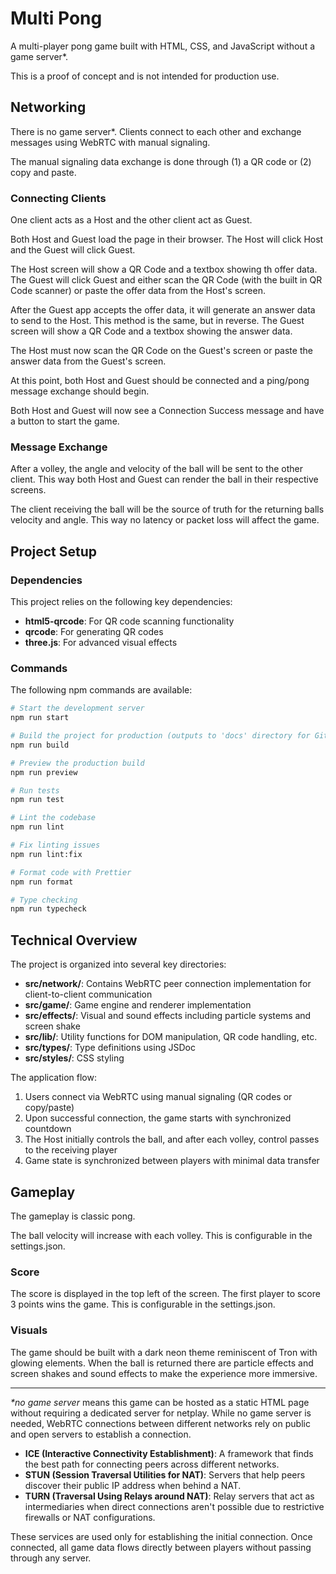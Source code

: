 # Multi Pong

A multi-player pong game built with HTML, CSS, and JavaScript without a game server\*.

This is a proof of concept and is not intended for production use.

## Networking

There is no game server\*. Clients connect to each other and exchange messages using WebRTC with manual signaling.

The manual signaling data exchange is done through (1) a QR code or (2) copy and paste.

### Connecting Clients

One client acts as a Host and the other client act as Guest.

Both Host and Guest load the page in their browser. The Host will click Host and the Guest will click Guest.

The Host screen will show a QR Code and a textbox showing th offer data. The Guest will click Guest and either scan the QR Code (with the built in QR Code scanner) or paste the offer data from the Host's screen.

After the Guest app accepts the offer data, it will generate an answer data to send to the Host. This method is the same, but in reverse. The Guest screen will show a QR Code and a textbox showing the answer data.

The Host must now scan the QR Code on the Guest's screen or paste the answer data from the Guest's screen.

At this point, both Host and Guest should be connected and a ping/pong message exchange should begin.

Both Host and Guest will now see a Connection Success message and have a button to start the game.

### Message Exchange

After a volley, the angle and velocity of the ball will be sent to the other client. This way both Host and Guest can render the ball in their respective screens.

The client receiving the ball will be the source of truth for the returning balls velocity and angle. This way no latency or packet loss will affect the game.

## Project Setup

### Dependencies

This project relies on the following key dependencies:

- **html5-qrcode**: For QR code scanning functionality
- **qrcode**: For generating QR codes
- **three.js**: For advanced visual effects

### Commands

The following npm commands are available:

```bash
# Start the development server
npm run start

# Build the project for production (outputs to 'docs' directory for GitHub Pages)
npm run build

# Preview the production build
npm run preview

# Run tests
npm run test

# Lint the codebase
npm run lint

# Fix linting issues
npm run lint:fix

# Format code with Prettier
npm run format

# Type checking
npm run typecheck
```

## Technical Overview

The project is organized into several key directories:

- **src/network/**: Contains WebRTC peer connection implementation for client-to-client communication
- **src/game/**: Game engine and renderer implementation
- **src/effects/**: Visual and sound effects including particle systems and screen shake
- **src/lib/**: Utility functions for DOM manipulation, QR code handling, etc.
- **src/types/**: Type definitions using JSDoc
- **src/styles/**: CSS styling

The application flow:

1. Users connect via WebRTC using manual signaling (QR codes or copy/paste)
2. Upon successful connection, the game starts with synchronized countdown
3. The Host initially controls the ball, and after each volley, control passes to the receiving player
4. Game state is synchronized between players with minimal data transfer

## Gameplay

The gameplay is classic pong.

The ball velocity will increase with each volley. This is configurable in the settings.json.

### Score

The score is displayed in the top left of the screen. The first player to score 3 points wins the game. This is configurable in the settings.json.

### Visuals

The game should be built with a dark neon theme reminiscent of Tron with glowing elements. When the ball is returned there are particle effects and screen shakes and sound effects to make the experience more immersive.

---

_\*no game server_ means this game can be hosted as a static HTML page without requiring a dedicated server for netplay. While no game server is needed, WebRTC connections between different networks rely on public and open servers to establish a connection.

- **ICE (Interactive Connectivity Establishment)**: A framework that finds the best path for connecting peers across different networks.
- **STUN (Session Traversal Utilities for NAT)**: Servers that help peers discover their public IP address when behind a NAT.
- **TURN (Traversal Using Relays around NAT)**: Relay servers that act as intermediaries when direct connections aren't possible due to restrictive firewalls or NAT configurations.

These services are used only for establishing the initial connection. Once connected, all game data flows directly between players without passing through any server.
